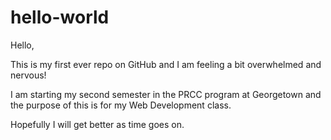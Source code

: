# hello-world 


Hello,

This is my first ever repo on GitHub and I am feeling a bit overwhelmed and nervous!

I am starting my second semester in the PRCC program at Georgetown and the purpose of this is for my Web Development class. 

Hopefully I will get better as time goes on. 
